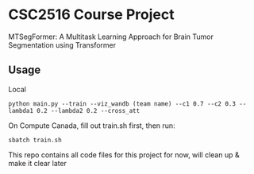 # CSC2516 Course Project

MTSegFormer: A Multitask Learning Approach for Brain Tumor Segmentation using Transformer

## Usage

Local
```shell
python main.py --train --viz_wandb (team name) --c1 0.7 --c2 0.3 --lambda1 0.2 --lambda2 0.2 --cross_att
```
On Compute Canada, fill out train.sh first, then run:
```shell
sbatch train.sh
```

This repo contains all code files for this project for now, will clean up & make it clear later
